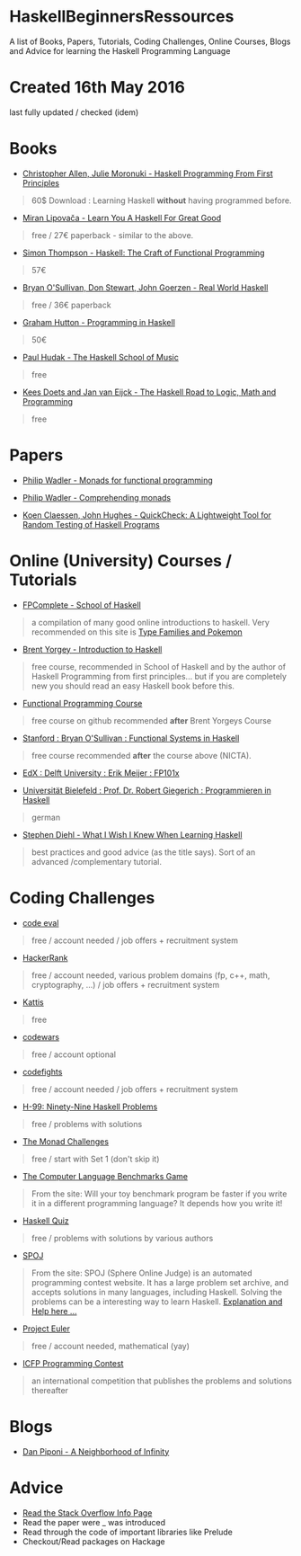 # HaskellBeginnersRessources
A list of Books, Papers, Tutorials, Coding Challenges, Online Courses, Blogs and Advice for learning the Haskell Programming Language


# Created 16th May 2016
last fully updated / checked (idem)





# Books
- [Christopher Allen, Julie Moronuki - Haskell Programming From First Principles](http://haskellbook.com/) 
> 60$ Download : Learning Haskell **without** having programmed before.

- [Miran Lipovača - Learn You A Haskell For Great Good](http://learnyouahaskell.com/) 
> free / 27€ paperback - similar to the above.

- [Simon Thompson - Haskell: The Craft of Functional Programming](http://www.haskellcraft.com/craft3e/Home.html)
> 57€

- [Bryan O'Sullivan, Don Stewart, John Goerzen - Real World Haskell](http://book.realworldhaskell.org/) 
> free / 36€ paperback

- [Graham Hutton - Programming in Haskell](http://www.cs.nott.ac.uk/~pszgmh/book.html) 
> 50€

- [Paul Hudak - The Haskell School of Music](http://haskell.cs.yale.edu/wp-content/uploads/2015/03/HSoM.pdf) 
> free

- [Kees Doets and Jan van Eijck - The Haskell Road to Logic, Math and Programming](https://fldit-www.cs.uni-dortmund.de/~peter/PS07/HR.pdf)
> free





# Papers

- [Philip Wadler - Monads for functional programming](http://homepages.inf.ed.ac.uk/wadler/papers/marktoberdorf/baastad.pdf) 

- [Philip Wadler - Comprehending monads](http://www.diku.dk/hjemmesider/ansatte/henglein/papers/wadler1992.pdf) 

- [Koen Claessen, John Hughes - QuickCheck: A Lightweight Tool for Random Testing of Haskell Programs](http://www.eecs.northwestern.edu/~robby/courses/395-495-2009-fall/quick.pdf) 






# Online (University) Courses / Tutorials

- [FPComplete - School of Haskell](https://www.schoolofhaskell.com/) 
> a compilation of many good online introductions to haskell. Very recommended on this site is [Type Families and Pokemon](https://www.schoolofhaskell.com/school/to-infinity-and-beyond/pick-of-the-week/type-families-and-pokemon) 

- [Brent Yorgey - Introduction to Haskell](http://www.cis.upenn.edu/~cis194/lectures.html) 
> free course, recommended in School of Haskell and by the author of Haskell Programming from first principles... but if you are completely new you should read an easy Haskell book before this.

- [Functional Programming Course](https://github.com/NICTA/course) 
> free course on github recommended **after** Brent Yorgeys Course

- [Stanford : Bryan O'Sullivan : Functional Systems in Haskell](http://www.scs.stanford.edu/14sp-cs240h/) 
> free course recommended **after** the course above (NICTA).


- [EdX : Delft University : Erik Meijer : FP101x](https://courses.edx.org/courses/course-v1:DelftX+FP101x+3T2015/info)

- [Universität Bielefeld : Prof. Dr. Robert Giegerich : Programmieren in Haskell](https://www.techfak.uni-bielefeld.de/ags/pi/lehre/AuDIWS13/#haskell) 
> german

- [Stephen Diehl - What I Wish I Knew When Learning Haskell](http://dev.stephendiehl.com/hask/#basics)
>best practices and good advice (as the title says). Sort of an advanced /complementary tutorial.





# Coding Challenges

- [code eval](https://www.codeeval.com/) 
> free / account needed / job offers + recruitment system

- [HackerRank](https://www.hackerrank.com/domains) 
> free / account needed, various problem domains (fp, c++, math, cryptography, ...) / job offers + recruitment system

- [Kattis](https://open.kattis.com/problems/) 
> free

- [codewars](http://www.codewars.com/?language=haskell) 
> free / account optional

- [codefights](https://codefights.com/) 
> free / account needed / job offers + recruitment system

- [H-99: Ninety-Nine Haskell Problems](https://wiki.haskell.org/H-99:_Ninety-Nine_Haskell_Problems) 
> free / problems with solutions

- [The Monad Challenges](https://mightybyte.github.io/monad-challenges/) 
> free / start with Set 1 (don't skip it)

- [The Computer Language Benchmarks Game](http://benchmarksgame.alioth.debian.org/) 
> From the site: Will your toy benchmark program be faster if you write it in a different programming language? It depends how you write it!

- [Haskell Quiz](https://wiki.haskell.org/Haskell_Quiz) 
> free / problems with solutions by various authors

- [SPOJ](http://www.spoj.com/) 
> From the site: SPOJ (Sphere Online Judge) is an automated programming contest website. It has a large problem set archive, and accepts solutions in many languages, including Haskell. Solving the problems can be a interesting way to learn Haskell. [Explanation and Help here ...](https://wiki.haskell.org/SPOJ) 

- [Project Euler](https://projecteuler.net/) 
> free / account needed, mathematical (yay)

- [ICFP Programming Contest](httP://icfpcontest.org) 
> an international competition that publishes the problems and solutions thereafter







# Blogs
- [Dan Piponi - A Neighborhood of Infinity ](http://blog.sigfpe.com/) 







# Advice
- [Read the Stack Overflow Info Page](http://stackoverflow.com/tags/haskell/info) 
- Read the paper were _ was introduced
- Read through the code of important libraries like Prelude
- Checkout/Read packages on Hackage
